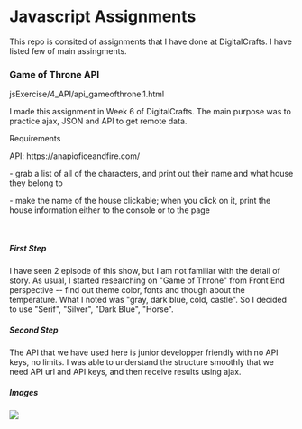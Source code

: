 <h1> Javascript Assignments</h1>
This repo is consited of assignments that I have done at DigitalCrafts. 
I have listed few of main assingments.

<h3> Game of Throne API</h3>
<p>jsExercise/4_API/api_gameofthrone.1.html</p>
<p>I made this assignment in Week 6 of DigitalCrafts. The main purpose was to practice ajax, JSON and API to get remote data.</p>

<p>Requirements</p>
<p>API: https://anapioficeandfire.com/</p>
<p>- grab a list of all of the characters, and print out their name and what house they belong to</p>
<p>- make the name of the house clickable; when you click on it, print the house information either to the console or to the page</p>
<br>

<h5> First Step </h5>
I have seen 2 episode of this show, but I am not familiar with the detail of story. As usual, I started researching on "Game of Throne" from Front End perspective -- find out theme color, fonts and though about the temperature. What I noted was "gray, dark blue, cold, castle". So I decided to use "Serif", "Silver", "Dark Blue", "Horse". 

<h5> Second Step </h5>
The API that we have used here is junior developper friendly with no API keys, no limits. I was able to understand the structure smoothly that we need API url and API keys, and then receive results using ajax. 

<h5> Images</h5>
<img src ='screenshots/game_of_throne'>